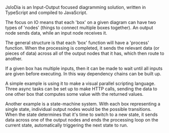 JsIoDia is an Input-Output focused diagramming solution, written in TypeScript and compiled to JavaScript.

The focus on IO means that each 'box' on a given diagram can have two types of 'nodes' (things to connect multiple boxes together). An output node sends data, while an input node receives it.

The general structure is that each 'box' function will have a 'process' function. When the processing is completed, it sends the relevant data (or pieces of data) across all of the output nodes that it has, which then route to another.

If a given box has multiple inputs, then it can be made to wait until all inputs are given before executing. In this way dependency chains can be built up.

A simple example is using it to make a visual parallel scripting language. Three async tasks can be set up to make HTTP calls, sending the data to one other box that computes some value with the returned values.

Another example is a state-machine system. With each box representing a single state, individual output nodes would be the possible transitions. When the state determines that it's time to switch to a new state, it sends data across one of the output nodes and ends the processing loop on the current state, automatically triggering the next state to run. 
